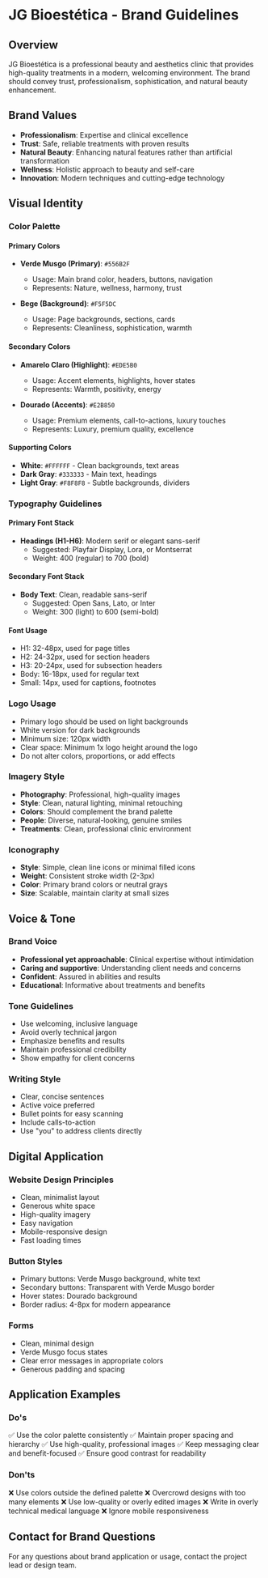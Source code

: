 # JG Bioestética - Brand Guidelines

## Overview
JG Bioestética is a professional beauty and aesthetics clinic that provides high-quality treatments in a modern, welcoming environment. The brand should convey trust, professionalism, sophistication, and natural beauty enhancement.

## Brand Values
- **Professionalism**: Expertise and clinical excellence
- **Trust**: Safe, reliable treatments with proven results
- **Natural Beauty**: Enhancing natural features rather than artificial transformation
- **Wellness**: Holistic approach to beauty and self-care
- **Innovation**: Modern techniques and cutting-edge technology

## Visual Identity

### Color Palette

#### Primary Colors
- **Verde Musgo (Primary)**: `#556B2F`
  - Usage: Main brand color, headers, buttons, navigation
  - Represents: Nature, wellness, harmony, trust
  
- **Bege (Background)**: `#F5F5DC`
  - Usage: Page backgrounds, sections, cards
  - Represents: Cleanliness, sophistication, warmth

#### Secondary Colors
- **Amarelo Claro (Highlight)**: `#EDE5B0`
  - Usage: Accent elements, highlights, hover states
  - Represents: Warmth, positivity, energy

- **Dourado (Accents)**: `#E2B850`
  - Usage: Premium elements, call-to-actions, luxury touches
  - Represents: Luxury, premium quality, excellence

#### Supporting Colors
- **White**: `#FFFFFF` - Clean backgrounds, text areas
- **Dark Gray**: `#333333` - Main text, headings
- **Light Gray**: `#F8F8F8` - Subtle backgrounds, dividers

### Typography Guidelines

#### Primary Font Stack
- **Headings (H1-H6)**: Modern serif or elegant sans-serif
  - Suggested: Playfair Display, Lora, or Montserrat
  - Weight: 400 (regular) to 700 (bold)

#### Secondary Font Stack
- **Body Text**: Clean, readable sans-serif
  - Suggested: Open Sans, Lato, or Inter
  - Weight: 300 (light) to 600 (semi-bold)

#### Font Usage
- H1: 32-48px, used for page titles
- H2: 24-32px, used for section headers
- H3: 20-24px, used for subsection headers
- Body: 16-18px, used for regular text
- Small: 14px, used for captions, footnotes

### Logo Usage
- Primary logo should be used on light backgrounds
- White version for dark backgrounds
- Minimum size: 120px width
- Clear space: Minimum 1x logo height around the logo
- Do not alter colors, proportions, or add effects

### Imagery Style
- **Photography**: Professional, high-quality images
- **Style**: Clean, natural lighting, minimal retouching
- **Colors**: Should complement the brand palette
- **People**: Diverse, natural-looking, genuine smiles
- **Treatments**: Clean, professional clinic environment

### Iconography
- **Style**: Simple, clean line icons or minimal filled icons
- **Weight**: Consistent stroke width (2-3px)
- **Color**: Primary brand colors or neutral grays
- **Size**: Scalable, maintain clarity at small sizes

## Voice & Tone

### Brand Voice
- **Professional yet approachable**: Clinical expertise without intimidation
- **Caring and supportive**: Understanding client needs and concerns
- **Confident**: Assured in abilities and results
- **Educational**: Informative about treatments and benefits

### Tone Guidelines
- Use welcoming, inclusive language
- Avoid overly technical jargon
- Emphasize benefits and results
- Maintain professional credibility
- Show empathy for client concerns

### Writing Style
- Clear, concise sentences
- Active voice preferred
- Bullet points for easy scanning
- Include calls-to-action
- Use "you" to address clients directly

## Digital Application

### Website Design Principles
- Clean, minimalist layout
- Generous white space
- High-quality imagery
- Easy navigation
- Mobile-responsive design
- Fast loading times

### Button Styles
- Primary buttons: Verde Musgo background, white text
- Secondary buttons: Transparent with Verde Musgo border
- Hover states: Dourado background
- Border radius: 4-8px for modern appearance

### Forms
- Clean, minimal design
- Verde Musgo focus states
- Clear error messages in appropriate colors
- Generous padding and spacing

## Application Examples

### Do's
✅ Use the color palette consistently
✅ Maintain proper spacing and hierarchy
✅ Use high-quality, professional images
✅ Keep messaging clear and benefit-focused
✅ Ensure good contrast for readability

### Don'ts
❌ Use colors outside the defined palette
❌ Overcrowd designs with too many elements
❌ Use low-quality or overly edited images
❌ Write in overly technical medical language
❌ Ignore mobile responsiveness

## Contact for Brand Questions
For any questions about brand application or usage, contact the project lead or design team.